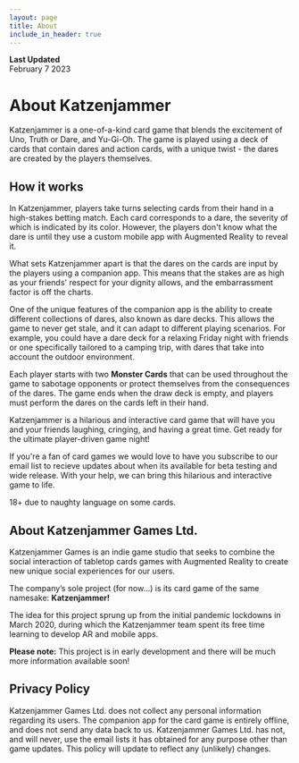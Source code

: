 ```yaml
---
layout: page
title: About
include_in_header: true
---
```


**Last Updated**  
February 7 2023

# About Katzenjammer

 Katzenjammer is a one-of-a-kind card game that blends the excitement of Uno, Truth or Dare, and Yu-Gi-Oh. The game is played using a deck of cards that contain dares and action cards, with a unique twist - the dares are created by the players themselves.


## How it works

In Katzenjammer, players take turns selecting cards from their hand in a high-stakes betting match. Each card corresponds to a dare, the severity of which is indicated by its color. However, the players don't know what the dare is until they use a custom mobile app with Augmented Reality to reveal it.

What sets Katzenjammer apart is that the dares on the cards are input by the players using a companion app. This means that the stakes are as high as your friends' respect for your dignity allows, and the embarrassment factor is off the charts.

One of the unique features of the companion app is the ability to create different collections of dares, also known as dare decks. This allows the game to never get stale, and it can adapt to different playing scenarios. For example, you could have a dare deck for a relaxing Friday night with friends or one specifically tailored to a camping trip, with dares that take into account the outdoor environment.

Each player starts with two **Monster Cards** that can be used throughout the game to sabotage opponents or protect themselves from the consequences of the dares. The game ends when the draw deck is empty, and players must perform the dares on the cards left in their hand.

Katzenjammer is a hilarious and interactive card game that will have you and your friends laughing, cringing, and having a great time. Get ready for the ultimate player-driven game night!

If you're a fan of card games we would love to have you subscribe to our email list to recieve updates about when its available for beta testing and wide release. With your help, we can bring this hilarious and interactive game to life.

18+ due to naughty language on some cards.



## About Katzenjammer Games Ltd.
Katzenjammer Games is an indie game studio that seeks to combine the social interaction of tabletop cards games with Augmented Reality to create new unique social experiences for our users.

The company’s sole project (for now…) is its card game of the same namesake: **Katzenjammer!**

The idea for this project sprung up from the initial pandemic lockdowns in March 2020, during which the Katzenjammer team spent its free time learning to develop AR and mobile apps.


**Please note:** This project is in early development and there will be much more information available soon!
<br>


## Privacy Policy
Katzenjammer Games Ltd. does not collect any personal information regarding its users.
The companion app for the card game is entirely offline, and does not send any data back to us.
Katzenjammer Games Ltd. has not, and will never, use the email lists it has obtained for any purpose other than game updates.
This policy will update to reflect any (unlikely) changes.